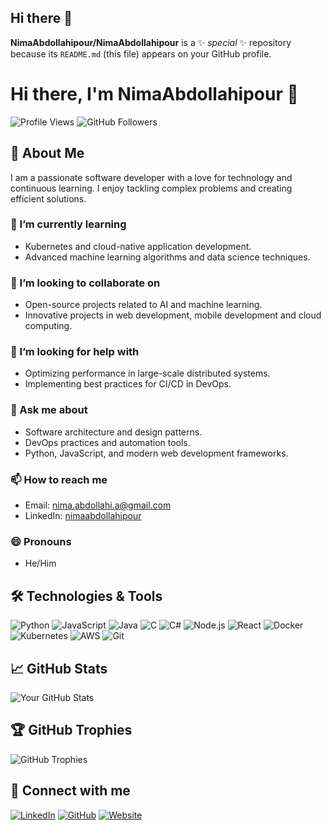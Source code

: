 ## Hi there 👋


**NimaAbdollahipour/NimaAbdollahipour** is a ✨ _special_ ✨ repository because its `README.md` (this file) appears on your GitHub profile.

# Hi there, I'm NimaAbdollahipour 👋

![Profile Views](https://komarev.com/ghpvc/?username=NimaAbdollahipour&style=flat-square&color=blue) ![GitHub Followers](https://img.shields.io/github/followers/NimaAbdollahipour?style=social)

## 🚀 About Me
I am a passionate software developer with a love for technology and continuous learning. I enjoy tackling complex problems and creating efficient solutions.
<!--
### 🔭 I’m currently working on
- Building a scalable microservices architecture for a fintech application.
- Contributing to open-source projects in the AI/ML domain.
-->

### 🌱 I’m currently learning
- Kubernetes and cloud-native application development.
- Advanced machine learning algorithms and data science techniques.

### 👯 I’m looking to collaborate on
- Open-source projects related to AI and machine learning.
- Innovative projects in web development, mobile development and cloud computing.

### 🤔 I’m looking for help with
- Optimizing performance in large-scale distributed systems.
- Implementing best practices for CI/CD in DevOps.

### 💬 Ask me about
- Software architecture and design patterns.
- DevOps practices and automation tools.
- Python, JavaScript, and modern web development frameworks.

### 📫 How to reach me
- Email: [nima.abdollahi.a@gmail.com](mailto:nima.abdollahi.a@gmail.com)
- LinkedIn: [nimaabdollahipour](https://www.linkedin.com/in/nimaabdollahipour)

### 😄 Pronouns
- He/Him

<!--
### ⚡ Fun fact
- I once cycled across three countries in Europe in one summer!
-->

## 🛠️ Technologies & Tools
![Python](https://img.shields.io/badge/-Python-333333?style=flat&logo=python)
![JavaScript](https://img.shields.io/badge/-JavaScript-333333?style=flat&logo=javascript)
![Java](https://img.shields.io/badge/-Java-333333?style=flat&logo=javascript)
![C](https://img.shields.io/badge/-C-333333?style=flat&logo=javascript)
![C#](https://img.shields.io/badge/-Csharp-333333?style=flat&logo=javascript)
![Node.js](https://img.shields.io/badge/-Node.js-333333?style=flat&logo=node.js)
![React](https://img.shields.io/badge/-React-333333?style=flat&logo=react)
![Docker](https://img.shields.io/badge/-Docker-333333?style=flat&logo=docker)
![Kubernetes](https://img.shields.io/badge/-Kubernetes-333333?style=flat&logo=kubernetes)
![AWS](https://img.shields.io/badge/-AWS-333333?style=flat&logo=amazon-aws)
![Git](https://img.shields.io/badge/-Git-333333?style=flat&logo=git)

## 📈 GitHub Stats
![Your GitHub Stats](https://github-readme-stats.vercel.app/api?username=yourusername&show_icons=true&hide_border=true)

## 🏆 GitHub Trophies
![GitHub Trophies](https://github-profile-trophy.vercel.app/?username=yourusername&theme=onedark)

## 🔗 Connect with me
[![LinkedIn](https://img.shields.io/badge/LinkedIn-0077B5?style=for-the-badge&logo=linkedin&logoColor=white)](https://www.linkedin.com/in/nimaabdollahipour)
[![GitHub](https://img.shields.io/badge/GitHub-181717?style=for-the-badge&logo=github&logoColor=white)](https://github.com/NimaAbdollahipour)
[![Website](https://img.shields.io/badge/Website-4285F4?style=for-the-badge&logo=google-chrome&logoColor=white)](https://yourwebsite.com)

